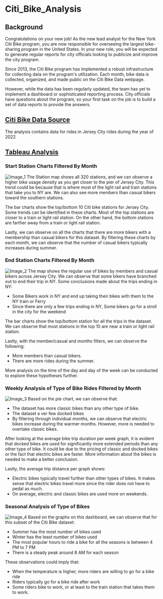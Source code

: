 # Citi_Bike_Analysis

## Background

Congratulations on your new job! As the new lead analyst for the New York Citi Bike program, you are now responsible for overseeing the largest bike-sharing program in the United States. In your new role, you will be expected to generate regular reports for city officials looking to publicize and improve the city program.

Since 2013, the Citi Bike program has implemented a robust infrastructure for collecting data on the program's utilization. Each month, bike data is collected, organized, and made public on the Citi Bike Data webpage.

However, while the data has been regularly updated, the team has yet to implement a dashboard or sophisticated reporting process. City officials have questions about the program, so your first task on the job is to build a set of data reports to provide the answers.

## [Citi Bike Data Source](https://s3.amazonaws.com/tripdata/index.html)
The analysis contains data for rides in Jersey City rides during the year of 2022

## [Tableau Analysis](https://public.tableau.com/app/profile/victor.abril.sanchez/viz/Book1_16831588491700/JCCitiBikeAnalysis?publish=yes)

### Start Station Charts Filtered By Month
![Image_1]()
The Station map shows all 320 stations, and we can observe a higher bike usage density as you get closer to the pier of Jersey City. This trend could be because that is where most of the light rail and train stations that take you to NY are. We can also see more members than casual bikers toward the southern stations.

The bar charts show the top/bottom 10 Citi bike stations for Jersey City. Some trends can be identified in these charts. Most of the top stations are closer to a train or light rail station. On the other hand, the bottom stations are farther away from a train or light rail station.

Lastly, we can observe on all the charts that there are more bikers with a membership than casual bikers for this dataset. By filtering these charts by each month, we can observe that the number of casual bikers typically increases during summer.

### End Station Charts Filtered By Month
![Image_2]()
The map shows the regular use of bikes by members and casual bikers across Jersey City. We can observe that some bikers have branched out to end their trip in NY. Some conclusions made about the trips ending in NY:
- Some Bikers work in NY and end up taking their bikes with them to the NY train or Ferry
- Since there are only a few trips ending in NY, Some bikers go for a stroll in the city for the weekend

The bar charts show the top/bottom station for all the trips in the dataset. We can observe that most stations in the top 10 are near a train or light rail station. 

Lastly, with the member/casual and months filters, we can observe the following:
- More members than casual bikers.
- There are more rides during the summer. 

More analysis on the time of the day and day of the week can be conducted to explore these hypotheses further.

### Weekly Analysis of Type of Bike Rides Filtered by Month
![Image_3]()
Based on the pie chart, we can observe that:
- The dataset has more classic bikes than any other type of bike. 
- The dataset a ver few docked bikes
- By filtering through individual months, we can observe that electric bikes increase during the warmer months. However, more is needed to overtake classic bikes. 

After looking at the average bike trip duration per week graph, it is evident that docked bikes are used for significantly more extended periods than any other type of bike. It could be due to the pricing of classic and docked bikes or the fact that electric bikes are faster. More information about the bikes is needed to make a better conclusion.

Lastly, the average trip distance per graph shows:
- Electric bikes typically travel further than other types of bikes. It makes sense that electric bikes travel more since the rider does not have to pedal as much.
- On average, electric and classic bikes are used more on weekends.

### Seasonal Analysis of Type of Bikes
![Image_4]()
Based on the graphs on this dashboard, we can observe that for this subset of the Citi Bike dataset:
- Summer has the most number of bikes used 
- Winter has the least number of bikes used 
- The most popular hours to ride a bike for all the seasons is between 4 PM to 7 PM
- There is a steady peak around 8 AM for each season 

These observations could imply that:
- When the temperature is higher, more riders are willing to go for a bike ride
- Riders typically go for a bike ride after work
- Some riders bike to work, or at least to the train station that takes them to work.
